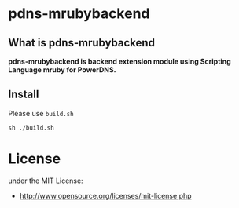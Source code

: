 # pdns-mrubybackend

## What is pdns-mrubybackend
__pdns-mrubybackend is backend extension module using Scripting Language mruby for PowerDNS.__

## Install

Please use `build.sh`

```
sh ./build.sh
```

# License
under the MIT License:

* http://www.opensource.org/licenses/mit-license.php
